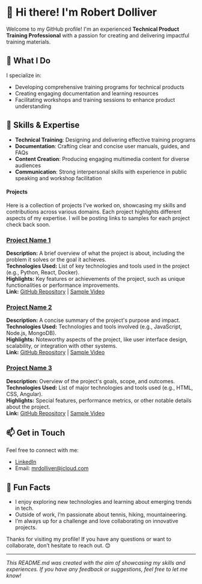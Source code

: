 

# 👋 Hi there! I'm Robert Dolliver

Welcome to my GitHub profile! I'm an experienced **Technical Product Training Professional** with a passion for creating and delivering impactful training materials. 

## 🚀 What I Do

I specialize in:
- Developing comprehensive training programs for technical products
- Creating engaging documentation and learning resources
- Facilitating workshops and training sessions to enhance product understanding

## 🔧 Skills & Expertise

- **Technical Training**: Designing and delivering effective training programs
- **Documentation**: Crafting clear and concise user manuals, guides, and FAQs
- **Content Creation**: Producing engaging multimedia content for diverse audiences
- **Communication**: Strong interpersonal skills with experience in public speaking and workshop facilitation

#### Projects

Here is a collection of projects I’ve worked on, showcasing my skills and contributions across various domains. Each project highlights different aspects of my expertise. I will be posting links to samples for each project check back soon.

### [Project Name 1](link-to-project)
**Description:** A brief overview of what the project is about, including the problem it solves or the goal it achieves.  
**Technologies Used:** List of key technologies and tools used in the project (e.g., Python, React, Docker).  
**Highlights:** Key features or achievements of the project, such as unique functionalities or performance improvements.  
**Link:** [GitHub Repository](link-to-repository) | [Sample Video](link-to-video)

### [Project Name 2](link-to-project)
**Description:** A concise summary of the project's purpose and impact.  
**Technologies Used:** Technologies and tools involved (e.g., JavaScript, Node.js, MongoDB).  
**Highlights:** Noteworthy aspects of the project, like user interface design, scalability, or integration with other systems.  
**Link:** [GitHub Repository](link-to-repository) | [Sample Video](link-to-video)

### [Project Name 3](link-to-project)
**Description:** Overview of the project's goals, scope, and outcomes.  
**Technologies Used:** List of major technologies and tools used (e.g., HTML, CSS, Angular).  
**Highlights:** Special features, performance metrics, or other notable details about the project.  
**Link:** [GitHub Repository](link-to-repository) | [Sample Video](link-to-video)

 

## 📫 Get in Touch

Feel free to connect with me:

- [LinkedIn](https://www.linkedin.com/in/yourprofile) 
- Email: [mrdolliver@icloud.com](mailto:your.mrdolliver@icloud.com)

## 🎨 Fun Facts

- I enjoy exploring new technologies and learning about emerging trends in tech.
- Outside of work, I’m passionate about tennis, hiking, mountaineering.
- I’m always up for a challenge and love collaborating on innovative projects.

Thanks for visiting my profile! If you have any questions or want to collaborate, don’t hesitate to reach out. 😊

---

*This README.md was created with the aim of showcasing my skills and experiences. If you have any feedback or suggestions, feel free to let me know!*

